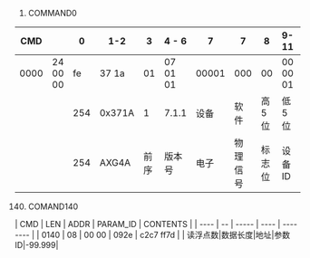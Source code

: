 
1. COMMAND0


| CMD   |          | 0 | 1-2   | 3  | 4 - 6| 7   | 7      | 8    | 9-11     | 12 | 13  | 14-15 | 16 | 17-18 | 19-20 | 21 |
| ----- | -------- | - | ----- | -- | ----- | --- | ------ | ---- | -------- | -- | --- | ----- | -- | ----- | ----- | -- |  
| 0000  | 24 00 00 |fe | 37 1a | 01 | 07 01 01 |00001| 000    | 00   | 00 00 01 | 05 |01 | 00 01 | 00 | 00 37 | 00 37 | 01 |
|       |          |254| 0x371A| 1  | 7.1.1 | 设备  | 软件  |高5位|低5位   | -    | -        | s->m |   |       |    |       |       |    |
|       |          |254| AXG4A |前序|版本号|电子 |物理信号|标志位| 设备ID   | 前序 |   |       |    |  55   |  55   | DP |

140. COMAND140

| CMD   | LEN | ADDR  | PARAM_ID | CONTENTS  |
| ----  | --  | ----- | ----     | ---- ---- |
| 0140  | 08  | 00 00 | 092e     | c2c7 ff7d |
| 读浮点数|数据长度|地址|参数ID|-99.999|
